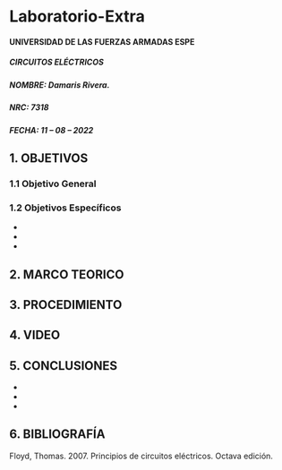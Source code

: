 # Laboratorio-Extra

#### UNIVERSIDAD DE LAS FUERZAS ARMADAS ESPE
##### CIRCUITOS ELÉCTRICOS
##### NOMBRE: Damaris Rivera.
##### NRC: 7318                                                                                                                  
##### FECHA: 11 – 08 – 2022

## 1. OBJETIVOS 
  
### 1.1 Objetivo General
        

	
### 1.2 Objetivos Específicos
        
-
-
-


## 2. MARCO TEORICO 


## 3. PROCEDIMIENTO 




## 4. VIDEO



## 5. CONCLUSIONES

-
-
-


## 6. BIBLIOGRAFÍA

Floyd, Thomas. 2007. Principios de circuitos eléctricos. Octava edición.
